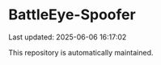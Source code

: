 # BattleEye-Spoofer

Last updated: 2025-06-06 16:17:02

This repository is automatically maintained.
